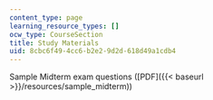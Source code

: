 ```yaml
---
content_type: page
learning_resource_types: []
ocw_type: CourseSection
title: Study Materials
uid: 8cbc6f49-4cc6-b2e2-9d2d-618d49a1cdb4
---
```


Sample Midterm exam questions ([PDF]({{< baseurl >}}/resources/sample_midterm))